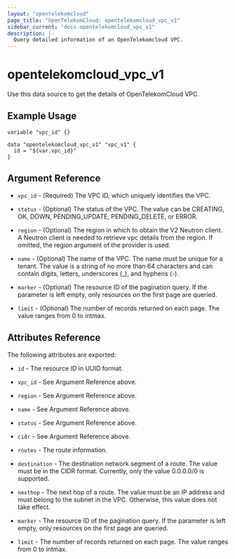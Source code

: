 ```yaml
---
layout: "opentelekomcloud"
page_title: "OpenTelekomCloud: opentelekomcloud_vpc_v1"
sidebar_current: "docs-opentelekomcloud_vpc_v1"
description: |-
  Query detailed information of an OpenTelekomcloud VPC.
---
```


# opentelekomcloud_vpc_v1

Use this data source to get the details of OpenTelekomCloud VPC.

## Example Usage

```hcl
variable "vpc_id" {}

data "opentelekomcloud_vpc_v1" "vpc_v1" {
  id = "${var.vpc_id}"
}

```

## Argument Reference

* `vpc_id` - (Required) The VPC ID, which uniquely identifies the VPC.

* `status` - (Optional) The status of the VPC. The value can be CREATING, OK, DOWN, PENDING_UPDATE, PENDING_DELETE, or ERROR.

* `region` - (Optional) The region in which to obtain the V2 Neutron client. A Neutron client is needed to retrieve vpc details from the region. If omitted, the region argument of the provider is used.

* `name` - (Optional) The name of the VPC. The name must be unique for a tenant. The value is a string of no more than 64 characters and can contain digits, letters, underscores (_), and hyphens (-).

* `marker` - (Optional) The resource ID of the pagination query. If the parameter is left empty, only resources on the first page are queried.

* `limit` - (Optional) The number of records returned on each page. The value ranges from 0 to intmax.

## Attributes Reference

The following attributes are exported:

* `id` - The resource ID in UUID format.

* `vpc_id` - See Argument Reference above.

* `region` - See Argument Reference above.

* `name` -  See Argument Reference above.

* `status` - See Argument Reference above.

* `cidr` - See Argument Reference above.

* `routes` - The route information.

* `destination` - The destination network segment of a route. The value must be in the CIDR format. Currently, only the value 0.0.0.0/0 is supported.

* `nexthop` - The next hop of a route. The value must be an IP address and must belong to the subnet in the VPC. Otherwise, this value does not take effect.

* `marker` - The resource ID of the pagination query. If the parameter is left empty, only resources on the first page are queried.

* `limit` - The number of records returned on each page. The value ranges from 0 to intmax.

